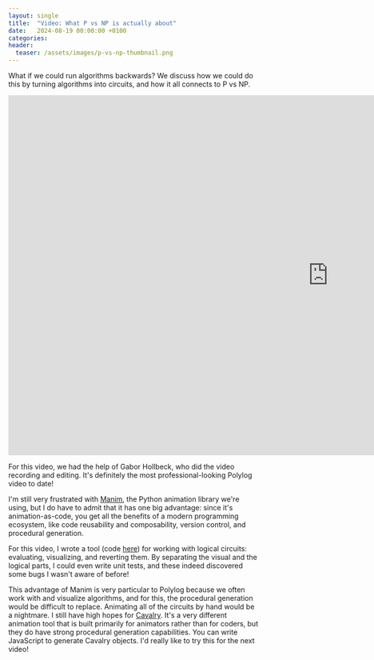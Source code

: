 ```yaml
---
layout: single
title:  "Video: What P vs NP is actually about"
date:   2024-08-19 00:00:00 +0100
categories:
header:
  teaser: /assets/images/p-vs-np-thumbnail.png
---
```


What if we could run algorithms backwards? We discuss how we could do this by turning algorithms into circuits, and how it all connects to P vs NP. 

<iframe width="1280" height="720" src="https://www.youtube.com/embed/6OPsH8PK7xM" title="What P vs NP is actually about" frameborder="0" allow="accelerometer; autoplay; clipboard-write; encrypted-media; gyroscope; picture-in-picture; web-share" referrerpolicy="strict-origin-when-cross-origin" allowfullscreen></iframe>

For this video, we had the help of Gabor Hollbeck, who did the video recording
and editing. It's definitely the most professional-looking Polylog video to
date!

I'm still very frustrated with [Manim](https://www.manim.community/), the Python
animation library we're using, but I do have to admit that it has one big
advantage: since it's animation-as-code, you get all the benefits of a modern
programming ecosystem, like code reusability and composability, version control,
and procedural generation.

For this video, I wrote a tool (code [here](https://github.com/polylog-cs/np-completeness))
for working with logical circuits: evaluating, visualizing, and reverting them.
By separating the visual and the logical parts, I could even write unit tests,
and these indeed discovered some bugs I wasn't aware of before!

This advantage of Manim is very particular to Polylog because we often work with
and visualize algorithms, and for this, the procedural generation would be
difficult to replace. Animating all of the circuits by hand would be a
nightmare. I still have high hopes for
[Cavalry](https://cavalry.scenegroup.co/). It's a very different animation tool
that is built primarily for animators rather than for coders, but they do have
strong procedural generation capabilities. You can write JavaScript to generate
Cavalry objects. I'd really like to try this for the next video!